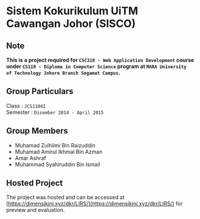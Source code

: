 **Sistem Kokurikulum UiTM Cawangan Johor (SISCO)**
=====================

## Note

**This is a project required for `CSC318 - Web Application Development` course under `CS110 - Diploma in Computer Science` program at `MARA University of Technology Johore Branch Segamat Campus`.**

## Group Particulars

Class : `JCS1104I`<br/>
Semester : `Disember 2014 - April 2015`

## Group Members

- Muhamad Zulhilmi Bin Raizuddin
- Muhamad Amirul Ikhmal Bin Azman
- Amar Ashraf
- Muhammad Syahiruddin Bin Ismail

## Hosted Project

 The project was hosted and can be accessed at  [https://dimensikini.xyz/dkr/LIRS/](https://dimensikini.xyz/dkr/LIRS/) for preview and evaluation.
